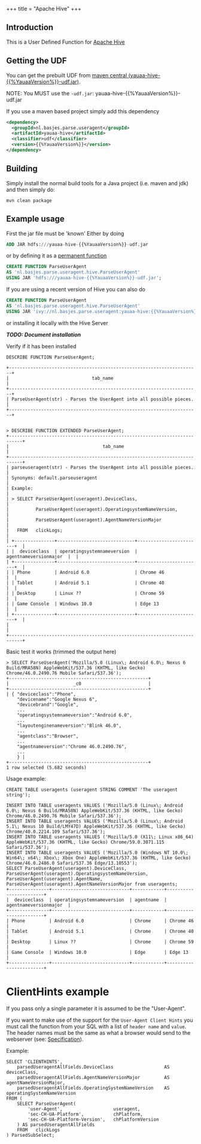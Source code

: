 +++
title = "Apache Hive"
+++
## Introduction
This is a User Defined Function for [Apache Hive](https://hive.apache.org)

## Getting the UDF

You can get the prebuilt UDF from [maven central (yauaa-hive-{{%YauaaVersion%}}-udf.jar)](https://repo1.maven.org/maven2/nl/basjes/parse/useragent/yauaa-hive/{{%YauaaVersion%}}/yauaa-hive-{{%YauaaVersion%}}-udf.jar).

NOTE: You MUST use the `-udf.jar`: yauaa-hive-{{%YauaaVersion%}}-udf.jar

If you use a maven based project simply add this dependency

```xml
<dependency>
  <groupId>nl.basjes.parse.useragent</groupId>
  <artifactId>yauaa-hive</artifactId>
  <classifier>udf</classifier>
  <version>{{%YauaaVersion%}}</version>
</dependency>
```

## Building
Simply install the normal build tools for a Java project (i.e. maven and jdk) and then simply do:

    mvn clean package

## Example usage

First the jar file must be 'known'
Either by doing

```sql
ADD JAR hdfs:///yauaa-hive-{{%YauaaVersion%}}-udf.jar
```

or by defining it as a [permanent function](https://cwiki.apache.org/confluence/display/Hive/LanguageManual+DDL#LanguageManualDDL-PermanentFunctions)

```sql
CREATE FUNCTION ParseUserAgent
AS 'nl.basjes.parse.useragent.hive.ParseUserAgent'
USING JAR 'hdfs:///yauaa-hive-{{%YauaaVersion%}}-udf.jar';
```

If you are using a recent version of Hive you can also do

```sql
CREATE FUNCTION ParseUserAgent
AS 'nl.basjes.parse.useragent.hive.ParseUserAgent'
USING JAR 'ivy://nl.basjes.parse.useragent:yauaa-hive:{{%YauaaVersion%}}?classifier=udf';
```

or installing it locally with the Hive Server

***TODO: Document installation***

Verify if it has been installed

    DESCRIBE FUNCTION ParseUserAgent;

    +-----------------------------------------------------------------------+
    |                               tab_name                                |
    +-----------------------------------------------------------------------+
    | ParseUserAgent(str) - Parses the UserAgent into all possible pieces.  |
    +-----------------------------------------------------------------------+


    > DESCRIBE FUNCTION EXTENDED ParseUserAgent;
    +---------------------------------------------------------------------------+
    |                                   tab_name                                |
    +---------------------------------------------------------------------------+
    | parseuseragent(str) - Parses the UserAgent into all possible pieces.      |
    | Synonyms: default.parseuseragent                                          |
    | Example:                                                                  |
    | > SELECT ParseUserAgent(useragent).DeviceClass,                           |
    |          ParseUserAgent(useragent).OperatingsystemNameVersion,            |
    |          ParseUserAgent(useragent).AgentNameVersionMajor                  |
    |   FROM   clickLogs;                                                       |
    | +---------------+-----------------------------+------------------------+  |
    | |  deviceclass  | operatingsystemnameversion  | agentnameversionmajor  |  |
    | +---------------+-----------------------------+------------------------+  |
    | | Phone         | Android 6.0                 | Chrome 46              |  |
    | | Tablet        | Android 5.1                 | Chrome 40              |  |
    | | Desktop       | Linux ??                    | Chrome 59              |  |
    | | Game Console  | Windows 10.0                | Edge 13                |  |
    | +---------------+-----------------------------+------------------------+  |
    |                                                                           |
    +---------------------------------------------------------------------------+

Basic test it works (trimmed the output here)

    > SELECT ParseUserAgent('Mozilla/5.0 (Linux\; Android 6.0\; Nexus 6 Build/MRA58N) AppleWebKit/537.36 (KHTML, like Gecko) Chrome/46.0.2490.76 Mobile Safari/537.36');
    +----------------------------------------------------+
    |                        _c0                         |
    +----------------------------------------------------+
    | { "deviceclass":"Phone",
        "devicename":"Google Nexus 6",
        "devicebrand":"Google",
        ...
        "operatingsystemnameversion":"Android 6.0",
        ...
        "layoutenginenameversion":"Blink 46.0",
        ...
        "agentclass":"Browser",
        ...
        "agentnameversion":"Chrome 46.0.2490.76",
        ...
        } |
    +----------------------------------------------------+
    1 row selected (5.682 seconds)


Usage example:

    CREATE TABLE useragents (useragent STRING COMMENT 'The useragent string');

    INSERT INTO TABLE useragents VALUES ('Mozilla/5.0 (Linux\; Android 6.0\; Nexus 6 Build/MRA58N) AppleWebKit/537.36 (KHTML, like Gecko) Chrome/46.0.2490.76 Mobile Safari/537.36');
    INSERT INTO TABLE useragents VALUES ('Mozilla/5.0 (Linux\; Android 5.1\; Nexus 10 Build/LMY47D) AppleWebKit/537.36 (KHTML, like Gecko) Chrome/40.0.2214.109 Safari/537.36');
    INSERT INTO TABLE useragents VALUES ('Mozilla/5.0 (X11\; Linux x86_64) AppleWebKit/537.36 (KHTML, like Gecko) Chrome/59.0.3071.115 Safari/537.36');
    INSERT INTO TABLE useragents VALUES ('Mozilla/5.0 (Windows NT 10.0\; Win64\; x64\; Xbox\; Xbox One) AppleWebKit/537.36 (KHTML, like Gecko) Chrome/46.0.2486.0 Safari/537.36 Edge/13.10553');
    SELECT ParseUserAgent(useragent).DeviceClass, ParseUserAgent(useragent).OperatingsystemNameVersion, ParseUserAgent(useragent).AgentName, ParseUserAgent(useragent).AgentNameVersionMajor from useragents;
    +---------------+-----------------------------+------------+------------------------+
    |  deviceclass  | operatingsystemnameversion  | agentname  | agentnameversionmajor  |
    +---------------+-----------------------------+------------+------------------------+
    | Phone         | Android 6.0                 | Chrome     | Chrome 46              |
    | Tablet        | Android 5.1                 | Chrome     | Chrome 40              |
    | Desktop       | Linux ??                    | Chrome     | Chrome 59              |
    | Game Console  | Windows 10.0                | Edge       | Edge 13                |
    +---------------+-----------------------------+------------+------------------------+


# ClientHints example

If you pass only a single parameter it is assumed to be the "User-Agent".

If you want to make use of the support for the `User-Agent Client Hints` you must call the function from your SQL with a list of `header name` and `value`. The header names must be the same as what a browser would send to the webserver (see: [Specification](https://wicg.github.io/ua-client-hints/#http-ua-hints)).

Example:

    SELECT 'CLIENTHINTS',
        parsedUseragentAllFields.DeviceClass                   AS deviceClass,
        parsedUseragentAllFields.AgentNameVersionMajor         AS agentNameVersionMajor,
        parsedUseragentAllFields.OperatingSystemNameVersion    AS operatingSystemNameVersion
    FROM (
        SELECT ParseUserAgent(
            'user-Agent',                   useragent,
            'sec-CH-UA-Platform',           chPlatform,
            'sec-CH-UA-Platform-Version',   chPlatformVersion
        ) AS parsedUseragentAllFields
        FROM   clickLogs
    ) ParsedSubSelect;
